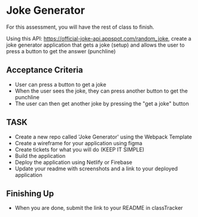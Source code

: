 # Joke Generator

For this assessment, you will have the rest of class to finish.

Using this API: https://official-joke-api.appspot.com/random_joke, create a joke generator application that gets a joke (setup) and allows the user to press a button to get the answer (punchline)

## Acceptance Criteria
- User can press a button to get a joke
- When the user sees the joke, they can press another button to get the punchline
- The user can then get another joke by pressing the "get a joke" button

## TASK
- Create a new repo called 'Joke Generator' using the Webpack Template
- Create a wireframe for your application using figma
- Create tickets for what you will do (KEEP IT SIMPLE)
- Build the application
- Deploy the application using Netlify or Firebase
- Update your readme with screenshots and a link to your deployed application

## Finishing Up
- When you are done, submit the link to your README in classTracker
